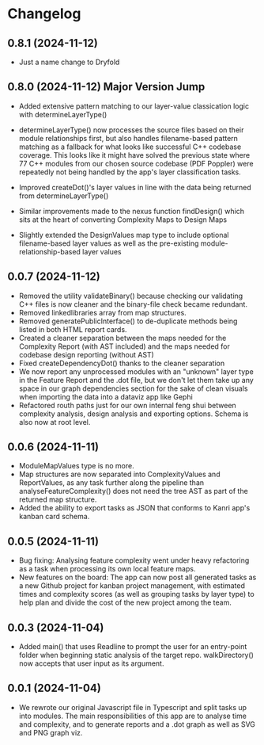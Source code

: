 # Changelog

## 0.8.1 (2024-11-12)

* Just a name change to Dryfold

## 0.8.0 (2024-11-12) Major Version Jump

* Added extensive pattern matching to our layer-value classication logic with determineLayerType()

* determineLayerType() now processes the source files based on their module relationships first, but also handles filename-based pattern matching as a fallback for what looks like successful C++ codebase coverage. This looks like it might have solved the previous state where 77 C++ modules from our chosen source codebase (PDF Poppler) were repeatedly not being handled by the app's layer classification tasks.

* Improved createDot()'s layer values in line with the data being returned from determineLayerType()

* Similar improvements made to the nexus function findDesign() which sits at the heart of converting Complexity Maps to Design Maps

* Slightly extended the DesignValues map type to include optional filename-based layer values as well as the pre-existing module-relationship-based layer values

## 0.0.7 (2024-11-12)

* Removed the utility validateBinary() because checking our validating C++ files is now cleaner and the binary-file check became redundant.
* Removed linkedlibraries array from map structures.
* Removed generatePublicInterface() to de-duplicate methods being listed in both HTML report cards.
* Created a cleaner separation between the maps needed for the Complexity Report (with AST included) and the maps needed for codebase design reporting (without AST)
* Fixed createDependencyDot() thanks to the cleaner separation
* We now report any unprocessed modules with an "unknown" layer type in the Feature Report and the .dot file, but we don't let them take up any space in our graph dependencies section for the sake of clean visuals when importing the data into a dataviz app like Gephi
* Refactored routh paths just for our own internal feng shui between complexity analysis, design analysis and exporting options. Schema is also now at root level.

## 0.0.6 (2024-11-11)

* ModuleMapValues type is no more.
* Map structures are now separated into ComplexityValues and ReportValues, as any task further along the pipeline than analyseFeatureComplexity() does not need the tree AST as part of the returned map structure.
* Added the ability to export tasks as JSON that conforms to Kanri app's kanban card schema.

## 0.0.5 (2024-11-11)

* Bug fixing: Analysing feature complexity went under heavy refactoring as a task when processing its own local feature maps.
* New features on the board: The app can now post all generated tasks as a new Github project for kanban project management, with estimated times and complexity scores (as well as grouping tasks by layer type) to help plan and divide the cost of the new project among the team.

## 0.0.3 (2024-11-04)

* Added main() that uses Readline to prompt the user for an entry-point folder when beginning static analysis of the target repo. walkDirectory() now accepts that user input as its argument.

## 0.0.1 (2024-11-04)

* We rewrote our original Javascript file in Typescript and split tasks up into modules. The main responsibilities of this app are to analyse time and complexity, and to generate reports and a .dot graph as well as SVG and PNG graph viz.
